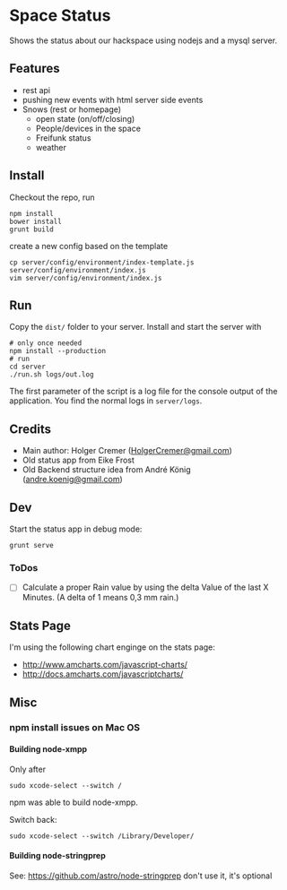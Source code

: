 # Space Status

Shows the status about our hackspace using nodejs and a mysql server.

## Features
* rest api
* pushing new events with html server side events
* Snows (rest or homepage)
    * open state (on/off/closing)
    * People/devices in the space
    * Freifunk status
    * weather


## Install
Checkout the repo, run
```
npm install
bower install
grunt build
```
create a new config based on the template
```
cp server/config/environment/index-template.js server/config/environment/index.js
vim server/config/environment/index.js
```

## Run
Copy the ```dist/``` folder to your server. Install and start the server with
```
# only once needed
npm install --production
# run
cd server
./run.sh logs/out.log
```
The first parameter of the script is a log file for the console output of the application. You find the normal logs in ```server/logs```.

## Credits
- Main author: Holger Cremer (HolgerCremer@gmail.com)
- Old status app from Eike Frost 
- Old Backend structure idea from André König (andre.koenig@gmail.com)


## Dev
Start the status app in debug mode:
```
grunt serve
```

### ToDos
- [ ] Calculate a proper Rain value by using the delta Value of the last X Minutes. (A delta of 1 means 0,3 mm rain.)


## Stats Page
I'm using the following chart enginge on the stats page:

* http://www.amcharts.com/javascript-charts/
* http://docs.amcharts.com/javascriptcharts/

## Misc

### npm install issues on Mac OS

#### Building node-xmpp

Only after
```
sudo xcode-select --switch /
```
npm was able to build node-xmpp.

Switch back:
```
sudo xcode-select --switch /Library/Developer/
```

#### Building node-stringprep
See: https://github.com/astro/node-stringprep
don't use it, it's optional
